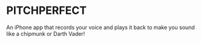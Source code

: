 # PITCHPERFECT

An iPhone app that records your voice and plays it back to make you sound like a chipmunk or Darth Vader!
